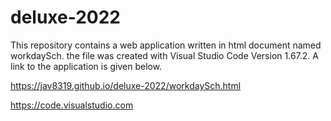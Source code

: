 # deluxe-2022

This repository contains a web application written in html document named workdaySch. the file was created with Visual Studio Code Version 1.67.2. A link to the application is given below.

https://jav8319.github.io/deluxe-2022/workdaySch.html

https://code.visualstudio.com
